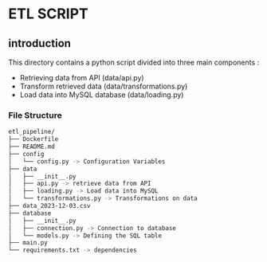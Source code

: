 # ETL SCRIPT #
## introduction ##
This directory contains a python script divided into three main components : 
- Retrieving data from API (data/api.py)
- Transform retrieved data (data/transformations.py)
- Load data into MySQL database (data/loading.py)

### File Structure ###
~~~ bash
etl_pipeline/ 
├── Dockerfile
├── README.md
├── config
│   └── config.py -> Configuration Variables
├── data
│   ├── __init__.py
│   ├── api.py -> retrieve data from API
│   ├── loading.py -> Load data into MySQL
│   └── transformations.py -> Transformations on data
├── data_2023-12-03.csv
├── database
│   ├── __init__.py
│   ├── connection.py -> Connection to database
│   └── models.py -> Defining the SQL table
├── main.py
└── requirements.txt -> dependencies
~~~

